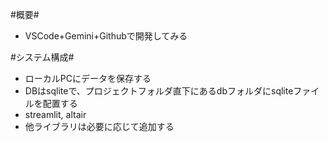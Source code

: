 #概要#  
- VSCode+Gemini+Githubで開発してみる

#システム構成#  
- ローカルPCにデータを保存する  
- DBはsqliteで、プロジェクトフォルダ直下にあるdbフォルダにsqliteファイルを配置する
- streamlit, altair  
- 他ライブラリは必要に応じて追加する

